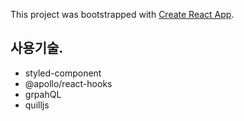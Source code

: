 This project was bootstrapped with [Create React App](https://github.com/facebook/create-react-app).

## 사용기술.

- styled-component
- @apollo/react-hooks
- grpahQL
- quilljs

